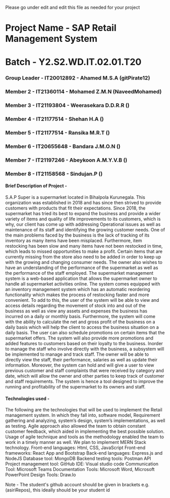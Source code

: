 Please go under edit and edit this file as needed for your project

# Project Name - SAP Retail Management System
# Batch - Y2.S2.WD.IT.02.01.T20
### Group Leader - IT20012892 - Ahamed M.S.A (gitPirate12)
### Member 2 - IT21360114 - Mohamed Z.M.N (NaveedMohamed)
### Member 3 - IT21193804 - Weerasekara D.D.R.R ()
### Member 4 - IT21177514 - Shehan H.A ()
### Member 5 - IT21177514 - Ransika M.R.T ()
### Member 6 - IT20655648 - Bandara J.M.O.N ()
### Member 7 - IT21197246 - Abeykoon A.M.Y.V.B ()
### Member 8 - IT21158568 - Sindujan.P ()

#### Brief Description of Project - 
S.A.P Super is a supermarket located in Bihalpola Kurunegala. This organization was established
in 2018 and has since then strived to provide customers with products that fit their expectations.
Since 2018, the supermarket has tried its best to expand the business and provide a wider variety
of items and quality of life improvements to its customers, which is why, our client has come up
with addressing Operational issues as well as maintenance of its staff and identifying the growing
customer needs.
One of the main problems faced by the business is the lack of tracking of its inventory as many
items have been misplaced. Furthermore, item restocking has been slow and many items have not
been restocked in time, which leads to missed opportunities to make a profit. Certain items that
are currently missing from the store also need to be added in order to keep up with the growing
and changing consumer needs. The owner also wishes to have an understanding of the
performance of the supermarket as well as the performance of the staff employed.
The supermarket management system is a web-based application that allows the supermarket
owner to handle all supermarket activities online. The system comes equipped with an inventory
management system which has an automatic reordering functionality which makes the process of
restocking faster and more convenient. To add to this, the user of the system will be able to view
and access details regarding the movement of stock into and out of the business as well as view
any assets and expenses the business has incurred on a daily or monthly basis. Furthermore, the
system will come with the ability to calculate the net and gross profit of the business on a daily
basis which will help the client to access the business situation on a daily basis. The user can also
schedule promotions on certain items that the supermarket offers. The system will also provide
more promotions and added features to customers based on their loyalty to the business.
Inorder to manage the staff who involve directly with the business, a subsystem will be
implemented to manage and track staff. The owner will be able to directly view the staff, their
performance, salaries as well as update their information.
Moreover, the system can hold and will give a user to view previous customer and staff
complaints that were received by category and date, which will allow the owner and other parties
to keep track of customer and staff requirements. The system is hence a tool designed to improve
the running and profitability of the supermarket to its owners and staff.
#### Technologies used - 
The following are the technologies that will be used to implement the Retail management
system. In which they fall into, software model, Requirement gathering and analyzing, system’s
design, system’s implementations, as well as testing. Agile approach also allowed the team to
obtain constant customer feedback, which aided in implementing the best possible solution.
Usage of agile technique and tools as the methodology enabled the team to work in a timely
manner as well.
We plan to implement MERN Stack technology.
Front-end languages: Html, CSS, JavaScript
Front-end frameworks: React App and Bootstrap
Back-end languages: Express.js and NodeJS
Database tool: MongoDB
Backend testing tools: Postman API
Project management tool: GitHub IDE: Visual studio code
Communication Tool: Microsoft Teams
Documentation Tools: Microsoft Word, Microsoft PowerPoint
Design Tools: Draw.Io

Note - The student's github account should be given in brackets e.g. (asiriRepos), this ideally should be your student id 

